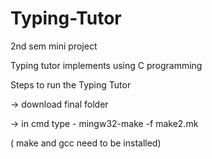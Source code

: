 # Typing-Tutor
2nd sem mini project

Typing tutor implements using C programming

Steps to run the Typing Tutor

-> download final folder

-> in cmd type - mingw32-make -f make2.mk

 ( make and gcc need to be installed)
